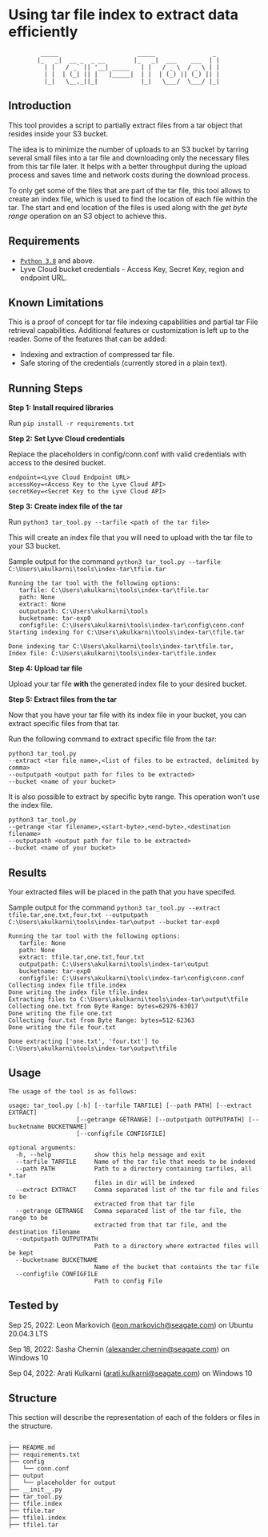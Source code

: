 # Using tar file index to extract data efficiently

             _____                      _____                _
            |_   _|  __ _  _ __        |_   _|  ___    ___  | |
              | |   / _` || '__| _____   | |   / _ \  / _ \ | |
              | |  | (_| || |   |_____|  | |  | (_) || (_) || |
              |_|   \__,_||_|            |_|   \___/  \___/ |_|
              

## Introduction

This tool provides a script to partially extract files from a tar object that resides inside your S3 bucket.

The idea is to minimize the number of uploads to an S3 bucket by tarring several small files into a tar file and downloading only the necessary files from this tar file later. It helps with a better throughput during the upload process and saves time and network costs during the download process.

To only get some of the files that are part of the tar file, this tool allows to create an index file, which is used to find the location of each file within the tar. The start and end location of the files is used along with the *get byte range* operation on an S3 object to achieve this.

## Requirements
* [`Python 3.8`](https://www.python.org/downloads/) and above.
* Lyve Cloud bucket credentials - Access Key, Secret Key, region and endpoint URL.

## Known Limitations 
This is a proof of concept for tar file indexing capabilities and partial tar File retrieval capabilities. 
Additional features or customization is left up to the reader.
Some of the features that can be added: 
* Indexing and extraction of compressed tar file.
* Safe storing of the credentials (currently stored in a plain text).

## Running Steps
**Step 1: Install required libraries**

Run 
```pip install -r requirements.txt```

**Step 2: Set Lyve Cloud credentials**

Replace the placeholders in config/conn.conf with valid credentials with access to the desired bucket.
```
endpoint=<Lyve Cloud Endpoint URL>
accessKey=<Access Key to the Lyve Cloud API>
secretKey=<Secret Key to the Lyve Cloud API>
```

**Step 3: Create index file of the tar**

Run 
```python3 tar_tool.py --tarfile <path of the tar file>```

This will create an index file that you will need to upload with the tar file to your S3 bucket.

Sample output for the command ```python3 tar_tool.py --tarfile C:\Users\akulkarni\tools\index-tar\tfile.tar```
```
Running the tar tool with the following options:
   tarfile: C:\Users\akulkarni\tools\index-tar\tfile.tar
   path: None
   extract: None
   outputpath: C:\Users\akulkarni\tools
   bucketname: tar-exp0
   configfile: C:\Users\akulkarni\tools\index-tar\config\conn.conf
Starting indexing for C:\Users\akulkarni\tools\index-tar\tfile.tar

Done indexing tar C:\Users\akulkarni\tools\index-tar\tfile.tar,
Index file: C:\Users\akulkarni\tools\index-tar\tfile.index
```
**Step 4: Upload tar file**

Upload your tar file **with** the generated index file to your desired bucket.

**Step 5: Extract files from the tar**

Now that you have your tar file with its index file in your bucket, you can extract specific files from that tar.

Run the following command to extract specific file from the tar:
```
python3 tar_tool.py
--extract <tar file name>,<list of files to be extracted, delimited by comma>
--outputpath <output path for files to be extracted>
--bucket <name of your bucket>
```

It is also possible to extract by specific byte range. This operation won't use the index file.
```
python3 tar_tool.py
--getrange <tar filename>,<start-byte>,<end-byte>,<destination filename>
--outputpath <output path for file to be extracted>
--bucket <name of your bucket>
```

## Results 
Your extracted files will be placed in the path that you have specifed.

Sample output for the command ```python3 tar_tool.py --extract tfile.tar,one.txt,four.txt --outputpath C:\Users\akulkarni\tools\index-tar\output --bucket tar-exp0```
```
Running the tar tool with the following options:
   tarfile: None
   path: None
   extract: tfile.tar,one.txt,four.txt
   outputpath: C:\Users\akulkarni\tools\index-tar\output
   bucketname: tar-exp0
   configfile: C:\Users\akulkarni\tools\index-tar\config\conn.conf
Collecting index file tfile.index
Done writing the index file tfile.index
Extracting files to C:\Users\akulkarni\tools\index-tar\output\tfile
Collecting one.txt from Byte Range: bytes=62976-63017
Done writing the file one.txt
Collecting four.txt from Byte Range: bytes=512-62363
Done writing the file four.txt

Done extracting ['one.txt', 'four.txt'] to C:\Users\akulkarni\tools\index-tar\output\tfile
```

## Usage
```
The usage of the tool is as follows:

usage: tar_tool.py [-h] [--tarfile TARFILE] [--path PATH] [--extract EXTRACT]
                   [--getrange GETRANGE] [--outputpath OUTPUTPATH] [--bucketname BUCKETNAME]
                   [--configfile CONFIGFILE]

optional arguments:
  -h, --help            show this help message and exit
  --tarfile TARFILE     Name of the tar file that needs to be indexed
  --path PATH           Path to a directory containing tarfiles, all *.tar
                        files in dir will be indexed
  --extract EXTRACT     Comma separated list of the tar file and files to be 
                        extracted from that tar file
  --getrange GETRANGE   Comma separated list of the tar file, the range to be 
                        extracted from that tar file, and the destination filename  
  --outputpath OUTPUTPATH
                        Path to a directory where extracted files will be kept
  --bucketname BUCKETNAME
                        Name of the bucket that containts the tar file
  --configfile CONFIGFILE
                        Path to config File
```
## Tested by
Sep 25, 2022: Leon Markovich (leon.markovich@seagate.com) on Ubuntu 20.04.3 LTS

Sep 18, 2022: Sasha Chernin (alexander.chernin@seagate.com) on Windows 10

Sep 04, 2022: Arati Kulkarni (arati.kulkarni@seagate.com) on Windows 10

## Structure
This section will describe the representation of each of the folders or files in the structure.
```
.
├── README.md
├── requirements.txt
├── config
│   └── conn.conf
├── output
│   └── placeholder for output
├── __init__.py
├── tar_tool.py
├── tfile.index
├── tfile.tar
├── tfile1.index
├── tfile1.tar
```
